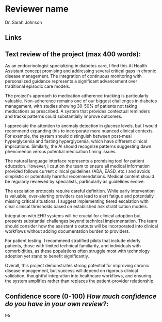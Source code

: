 # Reviewer name
Dr. Sarah Johnson

## Links

## Text review of the project (max 400 words):
As an endocrinologist specializing in diabetes care, I find this AI Health Assistant concept promising and addressing several critical gaps in chronic disease management. The integration of continuous monitoring with personalized guidance represents a significant advancement over traditional episodic care models.

The project's approach to medication adherence tracking is particularly valuable. Non-adherence remains one of our biggest challenges in diabetes management, with studies showing 30-50% of patients not taking medications as prescribed. A system that provides contextual reminders and tracks patterns could substantially improve outcomes.

I appreciate the attention to anomaly detection in glucose levels, but I would recommend expanding this to incorporate more nuanced clinical contexts. For example, the system should distinguish between post-meal hyperglycemia and fasting hyperglycemia, which have different clinical implications. Similarly, the AI should recognize patterns suggesting dawn phenomenon versus potential medication timing issues.

The natural language interface represents a promising tool for patient education. However, I caution the team to ensure all medical information provided follows current clinical guidelines (ADA, EASD, etc.) and avoids simplistic or potentially harmful recommendations. Medical content should be regularly reviewed by specialists, particularly as guidelines evolve.

The escalation protocols require careful definition. While early intervention is valuable, over-alerting providers can lead to alert fatigue and potentially missing critical situations. I suggest implementing tiered escalation with clear clinical thresholds based on established risk stratification models.

Integration with EHR systems will be crucial for clinical adoption but presents substantial challenges beyond technical implementation. The team should consider how the assistant's outputs will be incorporated into clinical workflows without adding documentation burden to providers.

For patient testing, I recommend stratified pilots that include elderly patients, those with limited technical familiarity, and individuals with comorbidities, as these populations often struggle most with technology adoption yet stand to benefit significantly.

Overall, this project demonstrates strong potential for improving chronic disease management, but success will depend on rigorous clinical validation, thoughtful integration into healthcare workflows, and ensuring the system amplifies rather than replaces the patient-provider relationship.

## Confidence score (0-100) _How much confidence do you have in your own review?_:
95
